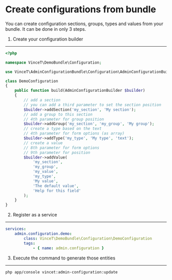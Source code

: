 Create configurations from bundle
=================================

You can create configuration sections, groups, types and values from your bundle. It can be done in only 3 steps.

1) Create your configuration builder
------------------------------------

```php
<?php

namespace VinceT\DemoBundle\Configuration;

use VinceT\AdminConfigurationBundle\Configuration\AdminConfigurationBuilder;

class DemoConfiguration
{
    public function build(AdminConfigurationBuilder $builder)
    {
        // add a section
        // you can add a third parameter to set the section position
        $builder->addSection('my_section', 'My section');
        // add a group to this section
        // 4th parameter for group position
        $builder->addGroup('my_section', 'my_group', 'My group');
        // create a type based on the text
        // 4th parameter for form options (as array)
        $builder->addType('my_type', 'My type', 'text');
        // create a value
        // 8th parameter for form options
        // 9th parameter for position
        $builder->addValue(
            'my_section', 
            'my_group', 
            'my_value', 
            'my_type',
            'My value',
            'The default value',
            'Help for this field'
        );
    }
}

```

2) Register as a service
------------------------

```yml
services:
    admin.configuration.demo:
        class: VinceT\DemoBundle\Configuration\DemoConfiguration
        tags:
            - { name: admin.configuration }
```

3) Execute the command to generate those entities
-------------------------------------------------

```
php app/console vincet:admin-configuration:update
```